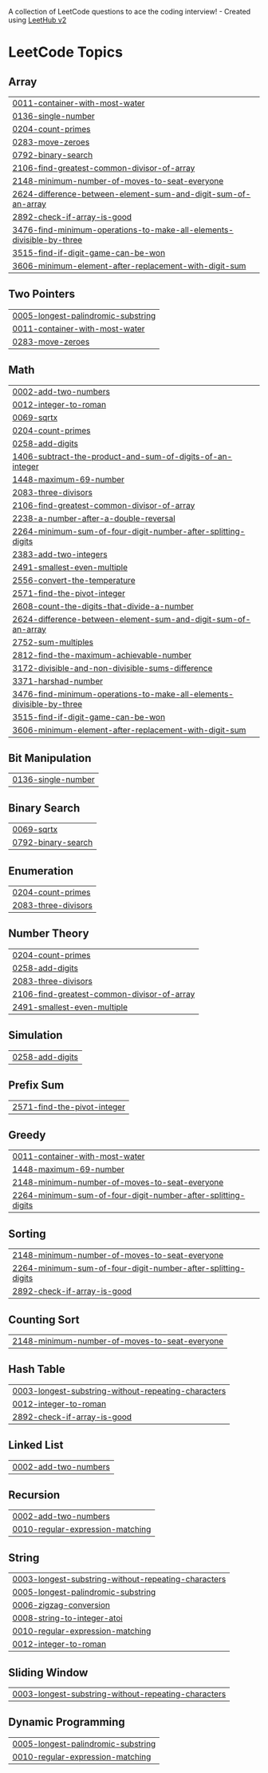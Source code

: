 A collection of LeetCode questions to ace the coding interview! - Created using [LeetHub v2](https://github.com/arunbhardwaj/LeetHub-2.0)
<!---LeetCode Topics Start-->
# LeetCode Topics
## Array
|  |
| ------- |
| [0011-container-with-most-water](https://github.com/sakshig03/Leetcode-Daily/tree/master/0011-container-with-most-water) |
| [0136-single-number](https://github.com/sakshig03/Leetcode-Daily/tree/master/0136-single-number) |
| [0204-count-primes](https://github.com/sakshig03/Leetcode-Daily/tree/master/0204-count-primes) |
| [0283-move-zeroes](https://github.com/sakshig03/Leetcode-Daily/tree/master/0283-move-zeroes) |
| [0792-binary-search](https://github.com/sakshig03/Leetcode-Daily/tree/master/0792-binary-search) |
| [2106-find-greatest-common-divisor-of-array](https://github.com/sakshig03/Leetcode-Daily/tree/master/2106-find-greatest-common-divisor-of-array) |
| [2148-minimum-number-of-moves-to-seat-everyone](https://github.com/sakshig03/Leetcode-Daily/tree/master/2148-minimum-number-of-moves-to-seat-everyone) |
| [2624-difference-between-element-sum-and-digit-sum-of-an-array](https://github.com/sakshig03/Leetcode-Daily/tree/master/2624-difference-between-element-sum-and-digit-sum-of-an-array) |
| [2892-check-if-array-is-good](https://github.com/sakshig03/Leetcode-Daily/tree/master/2892-check-if-array-is-good) |
| [3476-find-minimum-operations-to-make-all-elements-divisible-by-three](https://github.com/sakshig03/Leetcode-Daily/tree/master/3476-find-minimum-operations-to-make-all-elements-divisible-by-three) |
| [3515-find-if-digit-game-can-be-won](https://github.com/sakshig03/Leetcode-Daily/tree/master/3515-find-if-digit-game-can-be-won) |
| [3606-minimum-element-after-replacement-with-digit-sum](https://github.com/sakshig03/Leetcode-Daily/tree/master/3606-minimum-element-after-replacement-with-digit-sum) |
## Two Pointers
|  |
| ------- |
| [0005-longest-palindromic-substring](https://github.com/sakshig03/Leetcode-Daily/tree/master/0005-longest-palindromic-substring) |
| [0011-container-with-most-water](https://github.com/sakshig03/Leetcode-Daily/tree/master/0011-container-with-most-water) |
| [0283-move-zeroes](https://github.com/sakshig03/Leetcode-Daily/tree/master/0283-move-zeroes) |
## Math
|  |
| ------- |
| [0002-add-two-numbers](https://github.com/sakshig03/Leetcode-Daily/tree/master/0002-add-two-numbers) |
| [0012-integer-to-roman](https://github.com/sakshig03/Leetcode-Daily/tree/master/0012-integer-to-roman) |
| [0069-sqrtx](https://github.com/sakshig03/Leetcode-Daily/tree/master/0069-sqrtx) |
| [0204-count-primes](https://github.com/sakshig03/Leetcode-Daily/tree/master/0204-count-primes) |
| [0258-add-digits](https://github.com/sakshig03/Leetcode-Daily/tree/master/0258-add-digits) |
| [1406-subtract-the-product-and-sum-of-digits-of-an-integer](https://github.com/sakshig03/Leetcode-Daily/tree/master/1406-subtract-the-product-and-sum-of-digits-of-an-integer) |
| [1448-maximum-69-number](https://github.com/sakshig03/Leetcode-Daily/tree/master/1448-maximum-69-number) |
| [2083-three-divisors](https://github.com/sakshig03/Leetcode-Daily/tree/master/2083-three-divisors) |
| [2106-find-greatest-common-divisor-of-array](https://github.com/sakshig03/Leetcode-Daily/tree/master/2106-find-greatest-common-divisor-of-array) |
| [2238-a-number-after-a-double-reversal](https://github.com/sakshig03/Leetcode-Daily/tree/master/2238-a-number-after-a-double-reversal) |
| [2264-minimum-sum-of-four-digit-number-after-splitting-digits](https://github.com/sakshig03/Leetcode-Daily/tree/master/2264-minimum-sum-of-four-digit-number-after-splitting-digits) |
| [2383-add-two-integers](https://github.com/sakshig03/Leetcode-Daily/tree/master/2383-add-two-integers) |
| [2491-smallest-even-multiple](https://github.com/sakshig03/Leetcode-Daily/tree/master/2491-smallest-even-multiple) |
| [2556-convert-the-temperature](https://github.com/sakshig03/Leetcode-Daily/tree/master/2556-convert-the-temperature) |
| [2571-find-the-pivot-integer](https://github.com/sakshig03/Leetcode-Daily/tree/master/2571-find-the-pivot-integer) |
| [2608-count-the-digits-that-divide-a-number](https://github.com/sakshig03/Leetcode-Daily/tree/master/2608-count-the-digits-that-divide-a-number) |
| [2624-difference-between-element-sum-and-digit-sum-of-an-array](https://github.com/sakshig03/Leetcode-Daily/tree/master/2624-difference-between-element-sum-and-digit-sum-of-an-array) |
| [2752-sum-multiples](https://github.com/sakshig03/Leetcode-Daily/tree/master/2752-sum-multiples) |
| [2812-find-the-maximum-achievable-number](https://github.com/sakshig03/Leetcode-Daily/tree/master/2812-find-the-maximum-achievable-number) |
| [3172-divisible-and-non-divisible-sums-difference](https://github.com/sakshig03/Leetcode-Daily/tree/master/3172-divisible-and-non-divisible-sums-difference) |
| [3371-harshad-number](https://github.com/sakshig03/Leetcode-Daily/tree/master/3371-harshad-number) |
| [3476-find-minimum-operations-to-make-all-elements-divisible-by-three](https://github.com/sakshig03/Leetcode-Daily/tree/master/3476-find-minimum-operations-to-make-all-elements-divisible-by-three) |
| [3515-find-if-digit-game-can-be-won](https://github.com/sakshig03/Leetcode-Daily/tree/master/3515-find-if-digit-game-can-be-won) |
| [3606-minimum-element-after-replacement-with-digit-sum](https://github.com/sakshig03/Leetcode-Daily/tree/master/3606-minimum-element-after-replacement-with-digit-sum) |
## Bit Manipulation
|  |
| ------- |
| [0136-single-number](https://github.com/sakshig03/Leetcode-Daily/tree/master/0136-single-number) |
## Binary Search
|  |
| ------- |
| [0069-sqrtx](https://github.com/sakshig03/Leetcode-Daily/tree/master/0069-sqrtx) |
| [0792-binary-search](https://github.com/sakshig03/Leetcode-Daily/tree/master/0792-binary-search) |
## Enumeration
|  |
| ------- |
| [0204-count-primes](https://github.com/sakshig03/Leetcode-Daily/tree/master/0204-count-primes) |
| [2083-three-divisors](https://github.com/sakshig03/Leetcode-Daily/tree/master/2083-three-divisors) |
## Number Theory
|  |
| ------- |
| [0204-count-primes](https://github.com/sakshig03/Leetcode-Daily/tree/master/0204-count-primes) |
| [0258-add-digits](https://github.com/sakshig03/Leetcode-Daily/tree/master/0258-add-digits) |
| [2083-three-divisors](https://github.com/sakshig03/Leetcode-Daily/tree/master/2083-three-divisors) |
| [2106-find-greatest-common-divisor-of-array](https://github.com/sakshig03/Leetcode-Daily/tree/master/2106-find-greatest-common-divisor-of-array) |
| [2491-smallest-even-multiple](https://github.com/sakshig03/Leetcode-Daily/tree/master/2491-smallest-even-multiple) |
## Simulation
|  |
| ------- |
| [0258-add-digits](https://github.com/sakshig03/Leetcode-Daily/tree/master/0258-add-digits) |
## Prefix Sum
|  |
| ------- |
| [2571-find-the-pivot-integer](https://github.com/sakshig03/Leetcode-Daily/tree/master/2571-find-the-pivot-integer) |
## Greedy
|  |
| ------- |
| [0011-container-with-most-water](https://github.com/sakshig03/Leetcode-Daily/tree/master/0011-container-with-most-water) |
| [1448-maximum-69-number](https://github.com/sakshig03/Leetcode-Daily/tree/master/1448-maximum-69-number) |
| [2148-minimum-number-of-moves-to-seat-everyone](https://github.com/sakshig03/Leetcode-Daily/tree/master/2148-minimum-number-of-moves-to-seat-everyone) |
| [2264-minimum-sum-of-four-digit-number-after-splitting-digits](https://github.com/sakshig03/Leetcode-Daily/tree/master/2264-minimum-sum-of-four-digit-number-after-splitting-digits) |
## Sorting
|  |
| ------- |
| [2148-minimum-number-of-moves-to-seat-everyone](https://github.com/sakshig03/Leetcode-Daily/tree/master/2148-minimum-number-of-moves-to-seat-everyone) |
| [2264-minimum-sum-of-four-digit-number-after-splitting-digits](https://github.com/sakshig03/Leetcode-Daily/tree/master/2264-minimum-sum-of-four-digit-number-after-splitting-digits) |
| [2892-check-if-array-is-good](https://github.com/sakshig03/Leetcode-Daily/tree/master/2892-check-if-array-is-good) |
## Counting Sort
|  |
| ------- |
| [2148-minimum-number-of-moves-to-seat-everyone](https://github.com/sakshig03/Leetcode-Daily/tree/master/2148-minimum-number-of-moves-to-seat-everyone) |
## Hash Table
|  |
| ------- |
| [0003-longest-substring-without-repeating-characters](https://github.com/sakshig03/Leetcode-Daily/tree/master/0003-longest-substring-without-repeating-characters) |
| [0012-integer-to-roman](https://github.com/sakshig03/Leetcode-Daily/tree/master/0012-integer-to-roman) |
| [2892-check-if-array-is-good](https://github.com/sakshig03/Leetcode-Daily/tree/master/2892-check-if-array-is-good) |
## Linked List
|  |
| ------- |
| [0002-add-two-numbers](https://github.com/sakshig03/Leetcode-Daily/tree/master/0002-add-two-numbers) |
## Recursion
|  |
| ------- |
| [0002-add-two-numbers](https://github.com/sakshig03/Leetcode-Daily/tree/master/0002-add-two-numbers) |
| [0010-regular-expression-matching](https://github.com/sakshig03/Leetcode-Daily/tree/master/0010-regular-expression-matching) |
## String
|  |
| ------- |
| [0003-longest-substring-without-repeating-characters](https://github.com/sakshig03/Leetcode-Daily/tree/master/0003-longest-substring-without-repeating-characters) |
| [0005-longest-palindromic-substring](https://github.com/sakshig03/Leetcode-Daily/tree/master/0005-longest-palindromic-substring) |
| [0006-zigzag-conversion](https://github.com/sakshig03/Leetcode-Daily/tree/master/0006-zigzag-conversion) |
| [0008-string-to-integer-atoi](https://github.com/sakshig03/Leetcode-Daily/tree/master/0008-string-to-integer-atoi) |
| [0010-regular-expression-matching](https://github.com/sakshig03/Leetcode-Daily/tree/master/0010-regular-expression-matching) |
| [0012-integer-to-roman](https://github.com/sakshig03/Leetcode-Daily/tree/master/0012-integer-to-roman) |
## Sliding Window
|  |
| ------- |
| [0003-longest-substring-without-repeating-characters](https://github.com/sakshig03/Leetcode-Daily/tree/master/0003-longest-substring-without-repeating-characters) |
## Dynamic Programming
|  |
| ------- |
| [0005-longest-palindromic-substring](https://github.com/sakshig03/Leetcode-Daily/tree/master/0005-longest-palindromic-substring) |
| [0010-regular-expression-matching](https://github.com/sakshig03/Leetcode-Daily/tree/master/0010-regular-expression-matching) |
<!---LeetCode Topics End-->